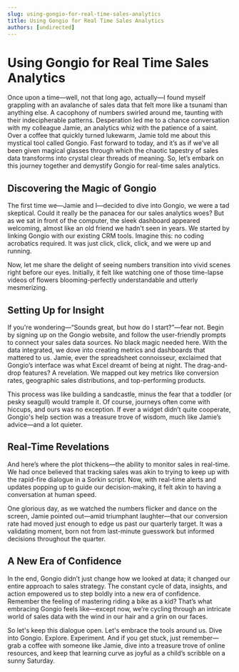 ```yaml
---
slug: using-gongio-for-real-time-sales-analytics
title: Using Gongio for Real Time Sales Analytics
authors: [undirected]
---
```


# Using Gongio for Real Time Sales Analytics

Once upon a time—well, not that long ago, actually—I found myself grappling with an avalanche of sales data that felt more like a tsunami than anything else. A cacophony of numbers swirled around me, taunting with their indecipherable patterns. Desperation led me to a chance conversation with my colleague Jamie, an analytics whiz with the patience of a saint. Over a coffee that quickly turned lukewarm, Jamie told me about this mystical tool called Gongio. Fast forward to today, and it’s as if we’ve all been given magical glasses through which the chaotic tapestry of sales data transforms into crystal clear threads of meaning. So, let’s embark on this journey together and demystify Gongio for real-time sales analytics.

## Discovering the Magic of Gongio

The first time we—Jamie and I—decided to dive into Gongio, we were a tad skeptical. Could it really be the panacea for our sales analytics woes? But as we sat in front of the computer, the sleek dashboard appeared welcoming, almost like an old friend we hadn't seen in years. We started by linking Gongio with our existing CRM tools. Imagine this: no coding acrobatics required. It was just click, click, click, and we were up and running.

Now, let me share the delight of seeing numbers transition into vivid scenes right before our eyes. Initially, it felt like watching one of those time-lapse videos of flowers blooming-perfectly understandable and utterly mesmerizing.

## Setting Up for Insight

If you're wondering—“Sounds great, but how do I start?”—fear not. Begin by signing up on the Gongio website, and follow the user-friendly prompts to connect your sales data sources. No black magic needed here. With the data integrated, we dove into creating metrics and dashboards that mattered to us. Jamie, ever the spreadsheet connoisseur, exclaimed that Gongio’s interface was what Excel dreamt of being at night. The drag-and-drop features? A revelation. We mapped out key metrics like conversion rates, geographic sales distributions, and top-performing products.

This process was like building a sandcastle, minus the fear that a toddler (or pesky seagull) would trample it. Of course, journeys often come with hiccups, and ours was no exception. If ever a widget didn’t quite cooperate, Gongio's help section was a treasure trove of wisdom, much like Jamie’s advice—and a lot quieter. 

## Real-Time Revelations

And here’s where the plot thickens—the ability to monitor sales in real-time. We had once believed that tracking sales was akin to trying to keep up with the rapid-fire dialogue in a Sorkin script. Now, with real-time alerts and updates popping up to guide our decision-making, it felt akin to having a conversation at human speed.

One glorious day, as we watched the numbers flicker and dance on the screen, Jamie pointed out—amid triumphant laughter—that our conversion rate had moved just enough to edge us past our quarterly target. It was a validating moment, born not from last-minute guesswork but informed decisions throughout the quarter.

## A New Era of Confidence

In the end, Gongio didn’t just change how we looked at data; it changed our entire approach to sales strategy. The constant cycle of data, insights, and action empowered us to step boldly into a new era of confidence. Remember the feeling of mastering riding a bike as a kid? That’s what embracing Gongio feels like—except now, we’re cycling through an intricate world of sales data with the wind in our hair and a grin on our faces.

So let's keep this dialogue open. Let's embrace the tools around us. Dive into Gongio. Explore. Experiment. And if you get stuck, just remember—grab a coffee with someone like Jamie, dive into a treasure trove of online resources, and keep that learning curve as joyful as a child’s scribble on a sunny Saturday.